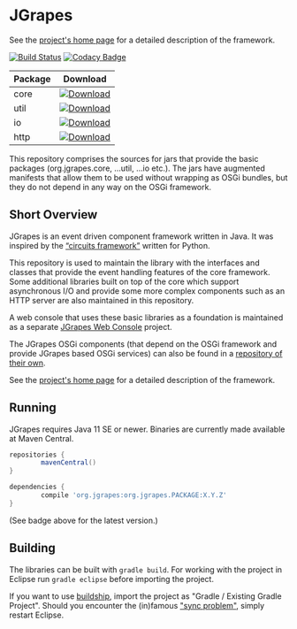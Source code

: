 JGrapes
=======

See the [project's home page](https://mnlipp.github.io/jgrapes/) for a
detailed description of the framework.

[![Build Status](https://github.com/mnlipp/jgrapes/workflows/Java%20CI/badge.svg)](https://github.com/mnlipp/jgrapes/actions) [![Codacy Badge](https://app.codacy.com/project/badge/Grade/917a465504c444bd8adcb46eb000aaa9)](https://www.codacy.com/gh/mnlipp/jgrapes/dashboard?utm_source=github.com&amp;utm_medium=referral&amp;utm_content=mnlipp/jgrapes&amp;utm_campaign=Badge_Grade)

| Package | Download |
| ------- | -------- |
| core    | [![Download](https://img.shields.io/maven-central/v/org.jgrapes/org.jgrapes.core.svg)](http://search.maven.org/#search%7Cga%7C1%7Ca%3A%22org.jgrapes.core%22)
| util    | [![Download](https://img.shields.io/maven-central/v/org.jgrapes/org.jgrapes.util.svg)](http://search.maven.org/#search%7Cga%7C1%7Ca%3A%22org.jgrapes.util%22)
| io      | [![Download](https://img.shields.io/maven-central/v/org.jgrapes/org.jgrapes.io.svg)](http://search.maven.org/#search%7Cga%7C1%7Ca%3A%22org.jgrapes.io%22)
| http    | [![Download](https://img.shields.io/maven-central/v/org.jgrapes/org.jgrapes.http.svg)](http://search.maven.org/#search%7Cga%7C1%7Ca%3A%22org.jgrapes.http%22)

This repository comprises the sources for jars that provide the basic
packages (org.jgrapes.core, ...util, ...io etc.). The jars have augmented
manifests that allow them to be used without wrapping as OSGi bundles, 
but they do not depend in any way on the OSGi framework.

Short Overview
--------------

JGrapes is an event driven component framework written in Java. 
It was inspired by the 
[“circuits framework”](http://circuitsframework.com/) written for Python.

This repository is used to maintain the library with 
the interfaces and classes that provide the
event handling features of the core framework.
Some additional libraries built on top of the core which
support asynchronous I/O and provide some more complex components 
such as an HTTP server are also maintained in this repository.

A web console that uses these basic libraries as a foundation
is maintained as a separate 
[JGrapes Web Console](https://github.com/mnlipp/jgrapes-webconsole)
project.

The JGrapes OSGi components (that depend on the OSGi framework and 
provide JGrapes based OSGi services) can also be found in a
[repository of their own](https://github.com/mnlipp/jgrapes-osgi).

See the [project's home page](https://mnlipp.github.io/jgrapes/) for a
detailed description of the framework.

Running
-------

JGrapes requires Java 11 SE or newer. Binaries are currently made
available at Maven Central.

```gradle
repositories {
        mavenCentral()
}

dependencies {
        compile 'org.jgrapes:org.jgrapes.PACKAGE:X.Y.Z'
}
```

(See badge above for the latest version.)

Building
--------

The libraries can be built with `gradle build`. For working with 
the project in Eclipse run `gradle eclipse` before importing the 
project. 

If you want to use 
[buildship](https://projects.eclipse.org/projects/tools.buildship),
import the project as "Gradle / Existing Gradle Project". Should you
encounter the (in)famous 
["sync problem"](https://github.com/eclipse/buildship/issues/478),
simply restart Eclipse.

